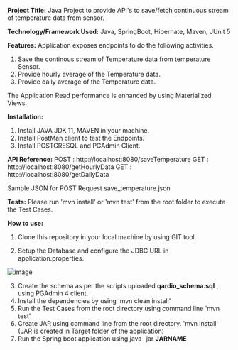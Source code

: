 **Project Title:**
Java Project to provide API's to save/fetch continuous stream of temperature data from sensor. 

**Technology/Framework Used:** Java, SpringBoot, Hibernate, Maven, JUnit 5

**Features:**
Application exposes endpoints to do the following activities. 
1. Save the continous stream of Temperature data from temperature Sensor.
2. Provide hourly average of the Temperature data.
3. Provide daily average of the Temperature data.

The Application Read performance is enhanced by using Materialized Views.

**Installation:**

1. Install JAVA JDK 11, MAVEN in your machine.
2. Install PostMan client to test the Endpoints.
3. Install POSTGRESQL and PGAdmin Client.

**API Reference:**
POST : http://localhost:8080/saveTemperature 
GET  : http://localhost:8080/getHourlyData 
GET  : http://localhost:8080/getDailyData

Sample JSON for POST Request save_temperature.json

**Tests:**
Please run 'mvn install' or 'mvn test' from the root folder to execute the Test Cases. 

**How to use:**

1. Clone this repository in your local machine by using GIT tool.

2. Setup the Database and configure the JDBC URL in application.properties.

![image](https://user-images.githubusercontent.com/91427581/134825829-dae2de6b-f6ae-4334-add9-b94ed82d5634.png)

3. Create the schema as per the scripts uploaded **qardio_schema.sql** , using PGAdmin 4 client.
4. Install the dependencies by using 'mvn clean install'
5. Run the Test Cases from the root directory using command line 'mvn test'
6. Create JAR using command line from the root directory. 'mvn install' (JAR is created in Target folder of the application)
7. Run the Spring boot application using java -jar **JARNAME**


